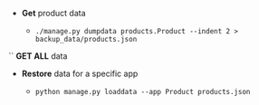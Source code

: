 * **Get** product data

    + ``./manage.py dumpdata products.Product --indent 2 > backup_data/products.json``

`` **GET ALL** data 

* **Restore** data for a specific app

    + ``python manage.py loaddata --app Product products.json``
